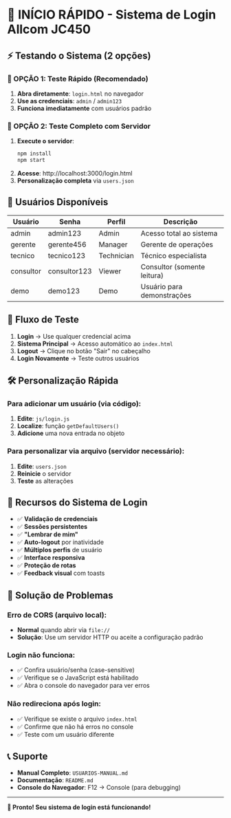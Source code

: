 # 🚀 INÍCIO RÁPIDO - Sistema de Login Allcom JC450

## ⚡ Testando o Sistema (2 opções)

### 🌟 OPÇÃO 1: Teste Rápido (Recomendado)
1. **Abra diretamente**: `login.html` no navegador
2. **Use as credenciais**: `admin` / `admin123`
3. **Funciona imediatamente** com usuários padrão

### 🔧 OPÇÃO 2: Teste Completo com Servidor
1. **Execute o servidor**:
   ```bash
   npm install
   npm start
   ```
2. **Acesse**: http://localhost:3000/login.html
3. **Personalização completa** via `users.json`

## 👥 Usuários Disponíveis

| Usuário   | Senha       | Perfil       | Descrição                    |
|-----------|-------------|--------------|------------------------------|
| admin     | admin123    | Admin        | Acesso total ao sistema      |
| gerente   | gerente456  | Manager      | Gerente de operações         |
| tecnico   | tecnico123  | Technician   | Técnico especialista         |
| consultor | consultor123| Viewer       | Consultor (somente leitura)  |
| demo      | demo123     | Demo         | Usuário para demonstrações  |

## 🎯 Fluxo de Teste

1. **Login** → Use qualquer credencial acima
2. **Sistema Principal** → Acesso automático ao `index.html`
3. **Logout** → Clique no botão "Sair" no cabeçalho
4. **Login Novamente** → Teste outros usuários

## 🛠️ Personalização Rápida

### Para adicionar um usuário (via código):
1. **Edite**: `js/login.js`
2. **Localize**: função `getDefaultUsers()`
3. **Adicione** uma nova entrada no objeto

### Para personalizar via arquivo (servidor necessário):
1. **Edite**: `users.json`
2. **Reinicie** o servidor
3. **Teste** as alterações

## 🔐 Recursos do Sistema de Login

- ✅ **Validação de credenciais**
- ✅ **Sessões persistentes**
- ✅ **"Lembrar de mim"**
- ✅ **Auto-logout** por inatividade
- ✅ **Múltiplos perfis** de usuário
- ✅ **Interface responsiva**
- ✅ **Proteção de rotas**
- ✅ **Feedback visual** com toasts

## 🚨 Solução de Problemas

### Erro de CORS (arquivo local):
- **Normal** quando abrir via `file://`
- **Solução**: Use um servidor HTTP ou aceite a configuração padrão

### Login não funciona:
- ✅ Confira usuário/senha (case-sensitive)
- ✅ Verifique se o JavaScript está habilitado
- ✅ Abra o console do navegador para ver erros

### Não redireciona após login:
- ✅ Verifique se existe o arquivo `index.html`
- ✅ Confirme que não há erros no console
- ✅ Teste com um usuário diferente

## 📞 Suporte

- **Manual Completo**: `USUARIOS-MANUAL.md`
- **Documentação**: `README.md`
- **Console do Navegador**: F12 → Console (para debugging)

---

**🎉 Pronto! Seu sistema de login está funcionando!**
